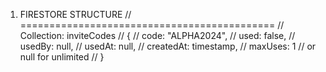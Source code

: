 1. FIRESTORE STRUCTURE
// ============================================
// Collection: inviteCodes
// {
//   code: "ALPHA2024",
//   used: false,
//   usedBy: null,
//   usedAt: null,
//   createdAt: timestamp,
//   maxUses: 1 // or null for unlimited
// }